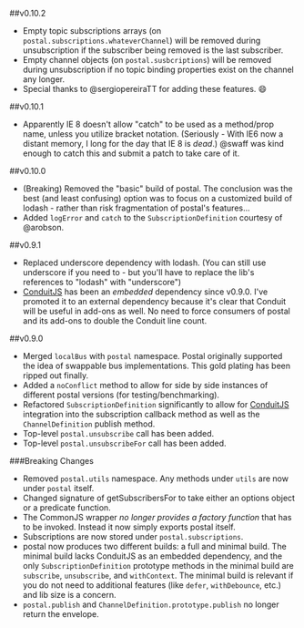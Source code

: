 ##v0.10.2
* Empty topic subscriptions arrays (on `postal.subscriptions.whateverChannel`) will be removed during unsubscription if the subscriber being removed is the last subscriber.
* Empty channel objects (on `postal.susbcriptions`) will be removed during unsubscription if no topic binding properties exist on the channel any longer.
* Special thanks to @sergiopereiraTT for adding these features. :smile:

##v0.10.1
* Apparently IE 8 doesn't allow "catch" to be used as a method/prop name, unless you utilize bracket notation. (Seriously - With IE6 now a distant memory, I long for the day that IE 8 is *dead*.) @swaff was kind enough to catch this and submit a patch to take care of it.

##v0.10.0

* (Breaking) Removed the "basic" build of postal. The conclusion was the best (and least confusing) option was to focus on a customized build of lodash - rather than risk fragmentation of postal's features...
* Added `logError` and `catch` to the `SubscriptionDefinition` courtesy of @arobson.

##v0.9.1

* Replaced underscore dependency with lodash. (You can still use underscore if you need to - but you'll have to replace the lib's references to "lodash" with "underscore")
* [ConduitJS](https://github.com/ifandelse/ConduitJS) has been an *embedded* dependency since v0.9.0. I've promoted it to an external dependency because it's clear that Conduit will be useful in add-ons as well. No need to force consumers of postal and its add-ons to double the Conduit line count. 

##v0.9.0

* Merged `localBus` with `postal` namespace. Postal originally supported the idea of swappable bus implementations. This gold plating has been ripped out finally.
* Added a `noConflict` method to allow for side by side instances of different postal versions (for testing/benchmarking).
* Refactored `SubscriptionDefinition` significantly to allow for [ConduitJS](https://github.com/ifandelse/ConduitJS) integration into the subscription callback method as well as the `ChannelDefinition` publish method.
* Top-level `postal.unsubscribe` call has been added.
* Top-level `postal.unsubscribeFor` call has been added.

###Breaking Changes

* Removed `postal.utils` namespace. Any methods under `utils` are now under `postal` itself.
* Changed signature of getSubscribersFor to take either an options object or a predicate function.
* The CommonJS wrapper *no longer provides a factory function* that has to be invoked. Instead it now simply exports postal itself.
* Subscriptions are now stored under `postal.subscriptions`.
* postal now produces two different builds: a full and minimal build. The minimal build lacks ConduitJS as an embedded dependency, and the only `SubscriptionDefinition` prototype methods in the minimal build are `subscribe`, `unsubscribe`, and `withContext`. The minimal build is relevant if you do not need to additional features (like `defer`, `withDebounce`, etc.) and lib size is a concern.
* `postal.publish` and `ChannelDefinition.prototype.publish` no longer return the envelope.